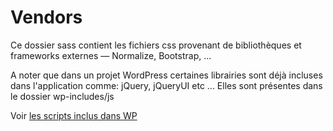 # Vendors

Ce dossier sass contient les fichiers css provenant de bibliothèques et frameworks externes — Normalize, Bootstrap, ...

A noter que dans un projet WordPress certaines librairies sont déjà incluses
dans l'application comme: jQuery, jQueryUI etc ... Elles sont présentes dans le dossier wp-includes/js

Voir [les scripts inclus dans WP](https://developer.wordpress.org/reference/functions/wp_enqueue_script/#Default_Scripts_Included_and_Registered_by_WordPress)
